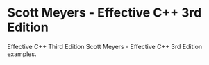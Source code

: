 # Scott Meyers - Effective C++ 3rd Edition
Effective C++ Third Edition Scott Meyers - Effective C++ 3rd Edition examples.
